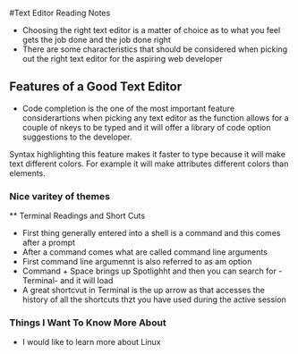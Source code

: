 #Text Editor Reading Notes
- Choosing the right text editor is a matter of choice as to what you feel gets the job done and the job done right
- There are some characteristics that should be considered when picking out the right text editor for the aspiring web developer
## Features of a Good Text Editor
 - Code completion is the one of the most important feature considerartions when picking any text editor as the function allows for a couple of nkeys to be typed and it will offer a library of code option suggestions to the developer.

Syntax highlighting this feature makes it faster to type because it will make text different colors. For example it will make attributes different colors than elements.

### Nice varitey of themes

** Terminal Readings and Short Cuts
- First thing generally entered into a shell is a command and this comes after a prompt
- After a command comes what are called command line arguments
- First command line argumennt is also referred to as am option
- Command + Space brings up Spotlighht and then you can search for -Terminal- and it will load
- A great shortcvut in Terminal is the up arrow as that accesses the history of all the shortcuts thzt you have used   during the active session
### Things I Want To Know More About
- I would like to learn more about Linux

